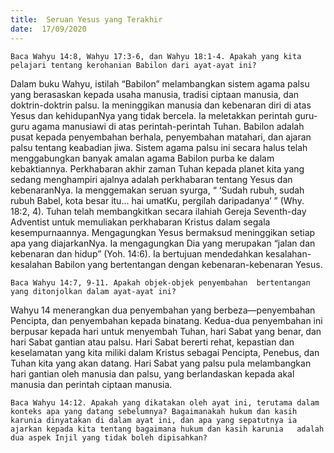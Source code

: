 ```yaml
---
title:  Seruan Yesus yang Terakhir
date:  17/09/2020
---
```


`Baca Wahyu 14:8, Wahyu 17:3-6, dan Wahyu 18:1-4. Apakah yang kita pelajari tentang kerohanian Babilon dari ayat-ayat ini?`

Dalam buku Wahyu, istilah “Babilon” melambangkan sistem agama palsu yang berasaskan kepada usaha manusia, tradisi ciptaan manusia, dan doktrin-doktrin palsu. Ia meninggikan manusia dan kebenaran diri di atas Yesus dan kehidupanNya yang tidak bercela. Ia meletakkan perintah guru-guru agama manusiawi di atas perintah-perintah Tuhan. Babilon adalah pusat kepada penyembahan berhala, penyembahan matahari, dan ajaran palsu tentang keabadian jiwa. Sistem agama palsu ini secara halus telah menggabungkan banyak amalan agama Babilon purba ke dalam kebaktiannya. Perkhabaran akhir zaman Tuhan kepada planet kita yang sedang menghampiri ajalnya adalah perkhabaran tentang Yesus dan kebenaranNya. Ia menggemakan seruan syurga, “ ‘Sudah rubuh, sudah rubuh Babel, kota besar itu… hai umatKu, pergilah daripadanya’ ” (Why. 18:2, 4). Tuhan telah  membangkitkan secara ilahiah Gereja Seventh-day Adventist untuk memuliakan perkhabaran Kristus dalam segala kesempurnaannya.  Mengagungkan Yesus bermaksud meninggikan setiap apa yang diajarkanNya. Ia mengagungkan Dia yang merupakan “jalan dan kebenaran dan hidup” (Yoh. 14:6). Ia bertujuan mendedahkan kesalahan-kesalahan Babilon yang bertentangan dengan kebenaran-kebenaran Yesus.

`Baca Wahyu 14:7, 9-11. Apakah objek-objek penyembahan  bertentangan yang ditonjolkan dalam ayat-ayat ini?`

Wahyu 14 menerangkan dua penyembahan yang berbeza—penyembahan Pencipta, dan penyembahan kepada binatang. Kedua-dua penyembahan ini berpusar kepada hari untuk menyembah Tuhan, hari Sabat yang benar, dan hari Sabat gantian atau palsu. Hari Sabat bererti rehat, kepastian dan keselamatan yang kita miliki dalam Kristus sebagai Pencipta, Penebus, dan Tuhan kita yang akan datang. Hari Sabat yang palsu pula melambangkan hari gantian oleh manusia dan palsu, yang berlandaskan kepada akal manusia dan perintah ciptaan manusia.

`Baca Wahyu 14:12. Apakah yang dikatakan oleh ayat ini, terutama dalam konteks apa yang datang sebelumnya? Bagaimanakah hukum dan kasih karunia dinyatakan di dalam ayat ini, dan apa yang sepatutnya ia ajarkan kepada kita tentang bagaimana hukum dan kasih karunia	 adalah dua aspek Injil yang tidak boleh dipisahkan?`